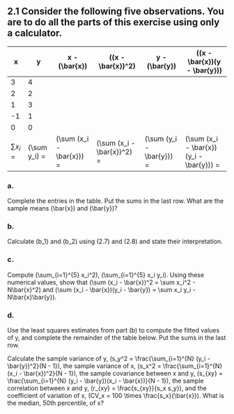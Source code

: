 ## 2.1 Consider the following five observations. You are to do all the parts of this exercise using only a calculator.

| x  | y  | x - \(\bar{x}\) | \((x - \bar{x})^2\) | y - \(\bar{y}\) | \((x - \bar{x})(y - \bar{y})\) |
|----|----|----------------|--------------------|----------------|--------------------------|
| 3  | 4  |                |                    |                |                          |
| 2  | 2  |                |                    |                |                          |
| 1  | 3  |                |                    |                |                          |
| -1 | 1  |                |                    |                |                          |
| 0  | 0  |                |                    |                |                          |
| $\sum x_i$ =  | \(\sum y_i\) = | \(\sum (x_i - \bar{x})\) = | \(\sum (x_i - \bar{x})^2\) = | \(\sum (y_i - \bar{y})\) = | \(\sum (x_i - \bar{x})(y_i - \bar{y})\) = |

### a.
Complete the entries in the table. Put the sums in the last row. What are the sample means \(\bar{x}\) and \(\bar{y}\)?

### b.
Calculate \(b_1\) and \(b_2\) using (2.7) and (2.8) and state their interpretation.

### c.
Compute \(\sum_{i=1}^{5} x_i^2\), \(\sum_{i=1}^{5} x_i y_i\). Using these numerical values, show that \(\sum (x_i - \bar{x})^2 = \sum x_i^2 - N\bar{x}^2\) and \(\sum (x_i - \bar{x})(y_i - \bar{y}) = \sum x_i y_i - N\bar{x}\bar{y}\).

### d.
Use the least squares estimates from part (b) to compute the fitted values of y, and complete the remainder of the table below. Put the sums in the last row.

Calculate the sample variance of y, \(s_y^2 = \frac{\sum_{i=1}^{N} (y_i - \bar{y})^2}{N - 1}\), the sample variance of x, \(s_x^2 = \frac{\sum_{i=1}^{N} (x_i - \bar{x})^2}{N - 1}\), the sample covariance between x and y, \(s_{xy} = \frac{\sum_{i=1}^{N} (y_i - \bar{y})(x_i - \bar{x})}{N - 1}\), the sample correlation between x and y, \(r_{xy} = \frac{s_{xy}}{s_x s_y}\), and the coefficient of variation of x, \(CV_x = 100 \times \frac{s_x}{\bar{x}}\). What is the median, 50th percentile, of x?
